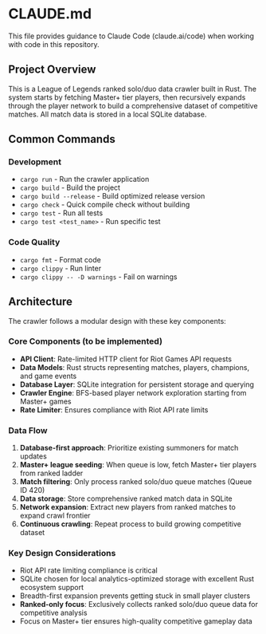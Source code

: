 # CLAUDE.md

This file provides guidance to Claude Code (claude.ai/code) when working with code in this repository.

## Project Overview

This is a League of Legends ranked solo/duo data crawler built in Rust. The system starts by fetching Master+ tier players, then recursively expands through the player network to build a comprehensive dataset of competitive matches. All match data is stored in a local SQLite database.

## Common Commands

### Development
- `cargo run` - Run the crawler application
- `cargo build` - Build the project
- `cargo build --release` - Build optimized release version
- `cargo check` - Quick compile check without building
- `cargo test` - Run all tests
- `cargo test <test_name>` - Run specific test

### Code Quality
- `cargo fmt` - Format code
- `cargo clippy` - Run linter
- `cargo clippy -- -D warnings` - Fail on warnings

## Architecture

The crawler follows a modular design with these key components:

### Core Components (to be implemented)
- **API Client**: Rate-limited HTTP client for Riot Games API requests
- **Data Models**: Rust structs representing matches, players, champions, and game events
- **Database Layer**: SQLite integration for persistent storage and querying
- **Crawler Engine**: BFS-based player network exploration starting from Master+ games
- **Rate Limiter**: Ensures compliance with Riot API rate limits

### Data Flow
1. **Database-first approach**: Prioritize existing summoners for match updates
2. **Master+ league seeding**: When queue is low, fetch Master+ tier players from ranked ladder
3. **Match filtering**: Only process ranked solo/duo queue matches (Queue ID 420)
4. **Data storage**: Store comprehensive ranked match data in SQLite
5. **Network expansion**: Extract new players from ranked matches to expand crawl frontier
6. **Continuous crawling**: Repeat process to build growing competitive dataset

### Key Design Considerations
- Riot API rate limiting compliance is critical
- SQLite chosen for local analytics-optimized storage with excellent Rust ecosystem support
- Breadth-first expansion prevents getting stuck in small player clusters
- **Ranked-only focus**: Exclusively collects ranked solo/duo queue data for competitive analysis
- Focus on Master+ tier ensures high-quality competitive gameplay data